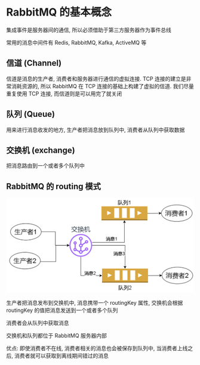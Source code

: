 # RabbitMQ 的基本概念

集成事件是服务器间的通信, 所以必须借助于第三方服务器作为事件总线

常用的消息中间件有 Redis, RabbitMQ, Kafka, ActiveMQ 等

## 信道 (Channel)

信道是消息的生产者, 消费者和服务器进行通信的虚拟连接. TCP 连接的建立是非常消耗资源的, 所以 RabbitMQ 在 TCP 连接的基础上构建了虚拟的信道. 我们尽量重复使用 TCP 连接, 而信道则是可以用完了就关闭

## 队列 (Queue)

用来进行消息收发的地方, 生产者把消息放到队列中, 消费者从队列中获取数据

## 交换机 (exchange)

把消息路由到一个或者多个队列中

## RabbitMQ 的 routing 模式

![RabbitMQ 的 routing 模式](./routing.png)

生产者把消息发布到交换机中, 消息携带一个 routingKey 属性, 交换机会根据 routingKey 的值把消息发送到一个或者多个队列

消费者会从队列中获取消息

交换机和队列都位于 RabbitMQ 服务器内部

优点: 即使消费者不在线, 消费者相关的消息也会被保存到队列中, 当消费者上线之后, 消费者就可以获取到离线期间错过的消息
